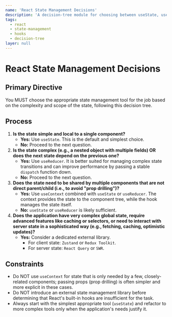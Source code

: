 ```yaml
---
name: 'React State Management Decisions'
description: 'A decision-tree module for choosing between useState, useReducer, useContext, and external libraries.'
tags:
  - react
  - state-management
  - hooks
  - decision-tree
layer: null
---
```


# React State Management Decisions

## Primary Directive

You MUST choose the appropriate state management tool for the job based on the complexity and scope of the state, following this decision tree.

## Process

1.  **Is the state simple and local to a single component?**
    - **Yes:** Use `useState`. This is the default and simplest choice.
    - **No:** Proceed to the next question.
2.  **Is the state complex (e.g., a nested object with multiple fields) OR does the next state depend on the previous one?**
    - **Yes:** Use `useReducer`. It is better suited for managing complex state transitions and can improve performance by passing a stable `dispatch` function down.
    - **No:** Proceed to the next question.
3.  **Does the state need to be shared by multiple components that are not direct parent/child (i.e., to avoid "prop drilling")?**
    - **Yes:** Use `useContext` combined with `useState` or `useReducer`. The context provides the state to the component tree, while the hook manages the state itself.
    - **No:** `useState` or `useReducer` is likely sufficient.
4.  **Does the application have very complex global state, require advanced features like caching or selectors, or need to interact with server state in a sophisticated way (e.g., fetching, caching, optimistic updates)?**
    - **Yes:** Consider a dedicated external library.
      - For client state: `Zustand` or `Redux Toolkit`.
      - For server state: `React Query` or `SWR`.

## Constraints

- Do NOT use `useContext` for state that is only needed by a few, closely-related components; passing props (prop drilling) is often simpler and more explicit in these cases.
- Do NOT introduce an external state management library before determining that React's built-in hooks are insufficient for the task.
- Always start with the simplest appropriate tool (`useState`) and refactor to more complex tools only when the application's needs justify it.
